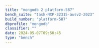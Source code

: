 ```yaml
---
title: "mongodb 2 platform-587"
bench_suite: "task-NXP-32315-awsv2-2023"
build_number: "platform-587"
dbprofile: "mongodb"
classifier: ""
date: 2024-05-07T09:50:45
type: "bench"
---
```


